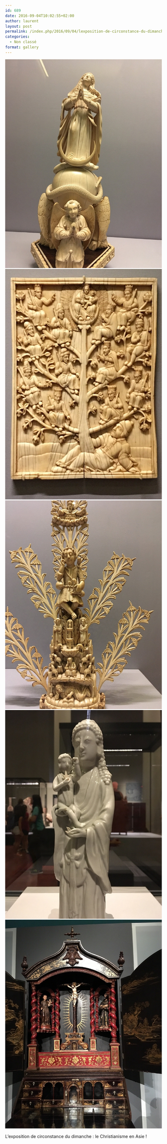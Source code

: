 ```yaml
---
id: 689
date: 2016-09-04T10:02:55+02:00
author: laurent
layout: post
permalink: /index.php/2016/09/04/lexposition-de-circonstance-du-dimanche-le/
categories:
  - Non classé
format: gallery
---
```

<img src="/images/2016/09/tumblr_ocz58yhDcm1uuvt0bo1_1280.jpg" />
<img src="/images/2016/09/tumblr_ocz58yhDcm1uuvt0bo2_1280.jpg" />
<img src="/images/2016/09/tumblr_ocz58yhDcm1uuvt0bo3_1280.jpg" />
<img src="/images/2016/09/tumblr_ocz58yhDcm1uuvt0bo4_1280.jpg" />
<img src="/images/2016/09/tumblr_ocz58yhDcm1uuvt0bo5_1280.jpg" />

L&rsquo;exposition de circonstance du dimanche : le Christianisme en Asie !